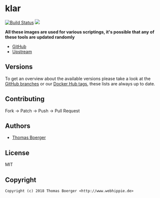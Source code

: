 # klar

[![Build Status](https://cloud.drone.io/api/badges/toolhippie/klar/status.svg)](https://cloud.drone.io/toolhippie/klar)
[![](https://images.microbadger.com/badges/image/toolhippie/klar:latest.svg)](https://microbadger.com/images/toolhippie/klar:latest "Get your own image badge on microbadger.com")

**All these images are used for various scriptings, it's possible that any of these tools are updated randomly**

* [GitHub](https://github.com/toolhippie/klar)
* [Upstream](https://github.com/optiopay/klar)


## Versions

To get an overview about the available versions please take a look at the [GitHub branches](https://github.com/toolhippie/klar/branches/all) or our [Docker Hub tags](https://hub.docker.com/r/toolhippie/klar/tags/), these lists are always up to date.


## Contributing

Fork -> Patch -> Push -> Pull Request


## Authors

* [Thomas Boerger](https://github.com/tboerger)


## License

MIT


## Copyright

```
Copyright (c) 2018 Thomas Boerger <http://www.webhippie.de>
```
